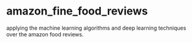 # amazon_fine_food_reviews
applying the machine learning algorithms and deep learning techniques over the amazon food reviews.
